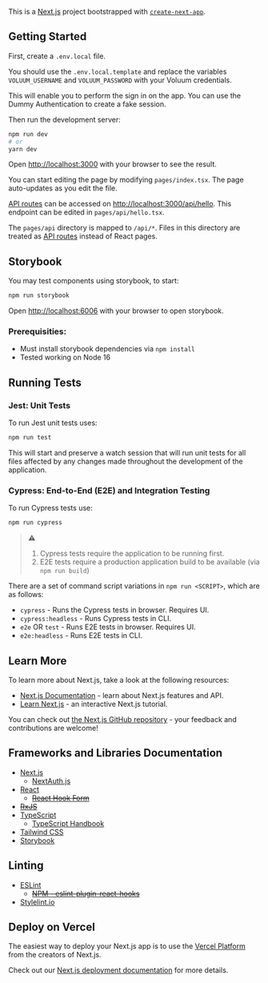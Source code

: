 This is a [Next.js](https://nextjs.org/) project bootstrapped with [`create-next-app`](https://github.com/vercel/next.js/tree/canary/packages/create-next-app).

## Getting Started

First, create a `.env.local` file. 

You should use the `.env.local.template` and replace the variables `VOLUUM_USERNAME` and `VOLUUM_PASSWORD` with your Voluum credentials.

This will enable you to perform the sign in on the app.
You can use the Dummy Authentication to create a fake session.

Then run the development server:

```bash
npm run dev
# or
yarn dev
```

Open [http://localhost:3000](http://localhost:3000) with your browser to see the result.

You can start editing the page by modifying `pages/index.tsx`. The page auto-updates as you edit the file.

[API routes](https://nextjs.org/docs/api-routes/introduction) can be accessed on [http://localhost:3000/api/hello](http://localhost:3000/api/hello). This endpoint can be edited in `pages/api/hello.tsx`.

The `pages/api` directory is mapped to `/api/*`. Files in this directory are treated as [API routes](https://nextjs.org/docs/api-routes/introduction) instead of React pages.

## Storybook

You may test components using storybook, to start:

```bash
npm run storybook
```

Open [http://localhost:6006](http://localhost:6006) with your browser to open storybook.

### Prerequisities:

- Must install storybook dependencies via `npm install`
- Tested working on Node 16

## Running Tests

### Jest: Unit Tests

To run Jest unit tests uses:

```bash
npm run test
```

This will start and preserve a watch session that will run unit tests for all files affected by any changes made throughout the development of the application.

### Cypress: End-to-End (E2E) and Integration Testing

To run Cypress tests use:

```bash
npm run cypress
```

> :warning:
>
> 1. Cypress tests require the application to be running first.
> 2. E2E tests require a production application build to be available (via `npm run build`)

There are a set of command script variations in `npm run <SCRIPT>`, which are as follows:

- `cypress` - Runs the Cypress tests in browser. Requires UI.
- `cypress:headless` - Runs Cypress tests in CLI.
- `e2e` OR `test` - Runs E2E tests in browser. Requires UI.
- `e2e:headless` - Runs E2E tests in CLI.

## Learn More

To learn more about Next.js, take a look at the following resources:

- [Next.js Documentation](https://nextjs.org/docs) - learn about Next.js features and API.
- [Learn Next.js](https://nextjs.org/learn) - an interactive Next.js tutorial.

You can check out [the Next.js GitHub repository](https://github.com/vercel/next.js/) - your feedback and contributions are welcome!

## Frameworks and Libraries Documentation

- [Next.js](https://nextjs.org/docs)
  - [NextAuth.js](https://next-auth.js.org/getting-started/introduction)
- [React](https://reactjs.org/docs/getting-started.html)
  - [~~React Hook Form~~](https://react-hook-form.com/get-started)
- [~~RxJS~~](https://rxjs.dev/guide/overview)
- [TypeScript](https://www.typescriptlang.org/docs/)
  - [TypeScript Handbook](https://www.typescriptlang.org/docs/handbook/intro.html)
- [Tailwind CSS](https://tailwindcss.com/)
- [Storybook](https://storybook.js.org/docs/react/get-started/introduction)

## Linting

- [ESLint](https://eslint.org/)
  - [~~NPM - eslint-plugin-react-hooks~~](https://www.npmjs.com/package/eslint-plugin-react-hooks)
- [Stylelint.io](https://stylelint.io/)

## Deploy on Vercel

The easiest way to deploy your Next.js app is to use the [Vercel Platform](https://vercel.com/new?utm_medium=default-template&filter=next.js&utm_source=create-next-app&utm_campaign=create-next-app-readme) from the creators of Next.js.

Check out our [Next.js deployment documentation](https://nextjs.org/docs/deployment) for more details.
